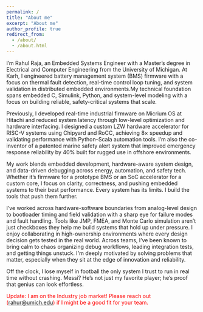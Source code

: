 ```yaml
---
permalink: /
title: "About me"
excerpt: "About me"
author_profile: true
redirect_from: 
  - /about/
  - /about.html
---
```

I’m Rahul Raja, an Embedded Systems Engineer with a Master’s degree in Electrical and Computer Engineering from the University of Michigan. At Karh, I engineered battery management system (BMS) firmware with a focus on thermal fault detection, real-time control loop tuning, and system validation in distributed embedded environments.My technical foundation spans embedded C, Simulink, Python, and system-level modeling with a focus on building reliable, safety-critical systems that scale.

Previously, I developed real-time industrial firmware on Micrium OS at Hitachi and reduced system latency through low-level optimization and hardware interfacing. I designed a custom LZW hardware accelerator for RISC-V systems using Chipyard and RoCC, achieving 8× speedup and validating performance with Python–Scala automation tools. I’m also the co-inventor of a patented marine safety alert system that improved emergency response reliability by 40% built for rugged use in offshore environments.

My work blends embedded development, hardware-aware system design, and data-driven debugging across energy, automation, and safety tech. Whether it’s firmware for a prototype BMS or an SoC accelerator for a custom core, I focus on clarity, correctness, and pushing embedded systems to their best performance.
Every system has its limits. I build the tools that push them further.

I’ve worked across hardware-software boundaries from analog-level design to bootloader timing and field validation with a sharp eye for failure modes and fault handling. Tools like JMP, FMEA, and Monte Carlo simulation aren’t just checkboxes they help me build systems that hold up under pressure. I enjoy collaborating in high-ownership environments where every design decision gets tested in the real world. Across teams, I’ve been known to bring calm to chaos organizing debug workflows, leading integration tests, and getting things unstuck. I'm deeply motivated by solving problems that matter, especially when they sit at the edge of innovation and reliability.

Off the clock, I lose myself in football the only system I trust to run in real time without crashing. Messi? He’s not just my favorite player; he’s proof that genius can look effortless.

<span style="color:red"> Update: I am on the Industry job market! Please reach out (rahur@umich.edu) if I might be a good fit for your team. </span>
